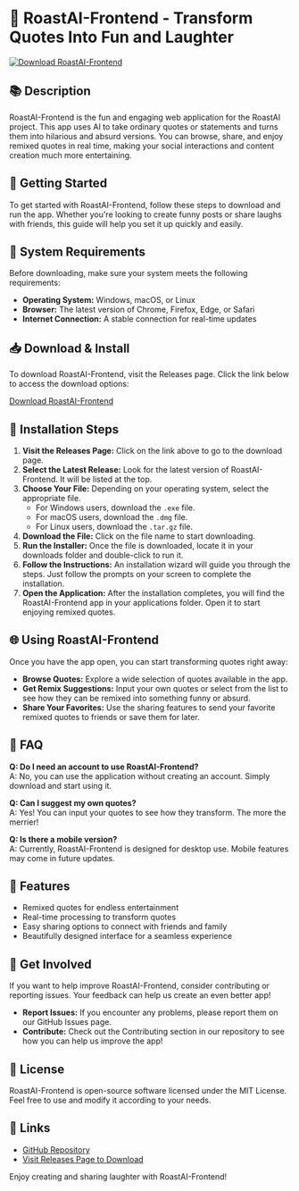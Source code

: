 # 🤖 RoastAI-Frontend - Transform Quotes Into Fun and Laughter

[![Download RoastAI-Frontend](https://img.shields.io/badge/Download%20RoastAI--Frontend-v1.0-blue.svg)](https://github.com/hieugia31/RoastAI-Frontend/releases)

## 📚 Description

RoastAI-Frontend is the fun and engaging web application for the RoastAI project. This app uses AI to take ordinary quotes or statements and turns them into hilarious and absurd versions. You can browse, share, and enjoy remixed quotes in real time, making your social interactions and content creation much more entertaining.

## 🚀 Getting Started

To get started with RoastAI-Frontend, follow these steps to download and run the app. Whether you're looking to create funny posts or share laughs with friends, this guide will help you set it up quickly and easily.

## 💾 System Requirements

Before downloading, make sure your system meets the following requirements:

- **Operating System:** Windows, macOS, or Linux
- **Browser:** The latest version of Chrome, Firefox, Edge, or Safari
- **Internet Connection:** A stable connection for real-time updates

## 📥 Download & Install

To download RoastAI-Frontend, visit the Releases page. Click the link below to access the download options:

[Download RoastAI-Frontend](https://github.com/hieugia31/RoastAI-Frontend/releases)

## 🔧 Installation Steps

1. **Visit the Releases Page:** Click on the link above to go to the download page.
2. **Select the Latest Release:** Look for the latest version of RoastAI-Frontend. It will be listed at the top.
3. **Choose Your File:** Depending on your operating system, select the appropriate file.
   - For Windows users, download the `.exe` file.
   - For macOS users, download the `.dmg` file.
   - For Linux users, download the `.tar.gz` file.
4. **Download the File:** Click on the file name to start downloading.
5. **Run the Installer:** Once the file is downloaded, locate it in your downloads folder and double-click to run it.
6. **Follow the Instructions:** An installation wizard will guide you through the steps. Just follow the prompts on your screen to complete the installation.
7. **Open the Application:** After the installation completes, you will find the RoastAI-Frontend app in your applications folder. Open it to start enjoying remixed quotes.

## 🌐 Using RoastAI-Frontend

Once you have the app open, you can start transforming quotes right away:

- **Browse Quotes:** Explore a wide selection of quotes available in the app.
- **Get Remix Suggestions:** Input your own quotes or select from the list to see how they can be remixed into something funny or absurd.
- **Share Your Favorites:** Use the sharing features to send your favorite remixed quotes to friends or save them for later.

## 🤔 FAQ

**Q: Do I need an account to use RoastAI-Frontend?**  
A: No, you can use the application without creating an account. Simply download and start using it.

**Q: Can I suggest my own quotes?**  
A: Yes! You can input your quotes to see how they transform. The more the merrier!

**Q: Is there a mobile version?**  
A: Currently, RoastAI-Frontend is designed for desktop use. Mobile features may come in future updates.

## 🌟 Features

- Remixed quotes for endless entertainment
- Real-time processing to transform quotes
- Easy sharing options to connect with friends and family
- Beautifully designed interface for a seamless experience

## 📢 Get Involved

If you want to help improve RoastAI-Frontend, consider contributing or reporting issues. Your feedback can help us create an even better app!

- **Report Issues:** If you encounter any problems, please report them on our GitHub Issues page.
- **Contribute:** Check out the Contributing section in our repository to see how you can help us improve the app!

## 📜 License

RoastAI-Frontend is open-source software licensed under the MIT License. Feel free to use and modify it according to your needs.

## 🔗 Links

- [GitHub Repository](https://github.com/hieugia31/RoastAI-Frontend)
- [Visit Releases Page to Download](https://github.com/hieugia31/RoastAI-Frontend/releases)

Enjoy creating and sharing laughter with RoastAI-Frontend!